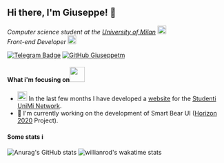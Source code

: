 <h2> Hi there, I'm Giuseppe! 👋</h2>
<p><em>
Computer science student at the <a href="https://www.unimi.it/">University of Milan</a> <img src="https://media.tenor.com/images/53c12fa1c7796563263bb5e4a34b1dfc/tenor.gif" width="20">
</br>
Front-end Developer <img src="https://media.tenor.com/images/70c1f64b4213e37de8048f87f64e16a9/tenor.gif" width="20" style="margin-bottom: -3px">
</em></p>

[![Telegram Badge](https://img.shields.io/badge/-@giuseppetm-2CA5E0?style=flat-square&labelColor=2CA5E0&logo=telegram&logoColor=white&link=https://t.me/giuseppetm)](https://t.me/giuseppetm)
[![GitHub Giuseppetm](https://img.shields.io/github/followers/giuseppetm?label=follow&style=social)](https://github.com/Giuseppetm)
#### What i'm focusing on <img src="https://media.tenor.com/images/20be3abd731fe52f8b74480e6b404053/tenor.gif" width="35" style="margin-bottom: -3px; margin-left:-3px">
- <img src="https://media.tenor.com/images/5d582dac1e29406f340fb3b35dd7ba13/tenor.gif" width="22"> In the last few months I have developed a [website](https://studentiunimi.it/) for the [Studenti UniMi Network](https://github.com/StudentiUnimi).
- 🐻 I'm currently working on the development of Smart Bear UI ([Horizon 2020](https://ec.europa.eu/programmes/horizon2020/) Project).

#### Some stats ℹ️

![Anurag's GitHub stats](https://github-readme-stats.vercel.app/api?username=giuseppetm&show_icons=true&theme=slateorange)
![willianrod's wakatime stats](https://github-readme-stats.vercel.app/api/wakatime?username=Giuseppetm&theme=slateorange&layout=compact)
<!--![Top Langs](https://github-readme-stats.vercel.app/api/top-langs/?username=giuseppetm&layout=compact&langs_count=10)-->
